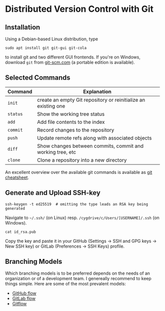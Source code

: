 # Distributed Version Control with Git

## Installation
Using a Debian-based Linux distribution, type

```
sudo apt install git git-gui git-cola
```

to install git and two different GUI frontends. If you're on Windows,
download `git` from [git-scm.com](https://git-scm.com/download/win) (a
portable edition is available).

## Selected Commands

| Command | Explanation |
| ------- | ---------------------------------|
| `init` | create an empty Git repository or reinitialize an existing one |
| `status` | Show the working tree status |
| `add` | Add file contents to the index |
| `commit` | Record changes to the repository |
| `push` | Update remote refs along with associated objects |
| `diff` | Show changes between commits, commit and working tree, etc |
| `clone` | Clone a repository into a new directory |

An excellent overview over the available git commands is available as
[git cheatsheet](https://ndpsoftware.com/git-cheatsheet.html).

## Generate and Upload SSH-key

`ssh-keygen -t ed25519  # omitting the type leads an RSA key being generated`

Navigate to `~/.ssh/` (on Linux) resp. `/cygdrive/c/Users/[USERNAME]/.ssh`
(on Windows).

`cat id_rsa.pub`

Copy the key and paste it in your
GitHub (Settings → SSH and GPG keys → New SSH key) or
GitLab (Preferences → SSH Keys) profile.


## Branching Models
Which branching models is to be preferred depends on the needs of an
organization or of a development team. I genereally recommend to keep things
simple. Here are some of the most prevalent models:

* [GitHub flow](https://guides.github.com/introduction/flow/)
* [GitLab flow](https://docs.gitlab.com/ee/topics/gitlab_flow.html)
* [Gitflow](https://www.atlassian.com/git/tutorials/comparing-workflows/gitflow-workflow)
